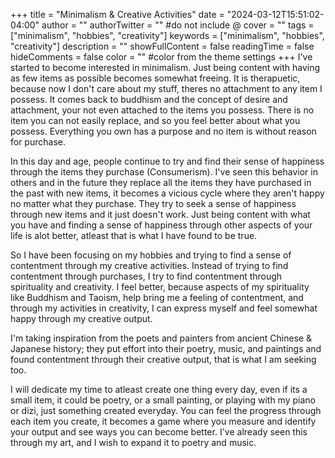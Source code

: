 +++
title = "Minimalism & Creative Activities"
date = "2024-03-12T15:51:02-04:00"
author = ""
authorTwitter = "" #do not include @
cover = ""
tags = ["minimalism", "hobbies", "creativity"]
keywords = ["minimalism", "hobbies", "creativity"]
description = ""
showFullContent = false
readingTime = false
hideComments = false
color = "" #color from the theme settings
+++
I've started to become interested in minimalism. Just being content with having as few items as possible becomes somewhat freeing. It is therapuetic, 
because now I don't care about my stuff, theres no attachment to any item I possess. It comes back to buddhism and the concept of desire and attachment,
your not even attached to the items you possess. There is no item you can not easily replace, and so you feel better about what you possess. Everything you
own has a purpose and no item is without reason for purchase.

In this day and age, people continue to try and find their sense of happiness through the items they purchase (Consumerism). I've seen this behavior in others and in the 
future they replace all the items they have purchased in the past with new items, it becomes a vicious cycle where they aren't happy no matter what they purchase. 
They try to seek a sense of happiness through new items and it just doesn't work. Just being content with what you have and finding a sense of happiness through
other aspects of your life is alot better, atleast that is what I have found to be true.

So I have been focusing on my hobbies and trying to find a sense of contentment through my creative activities. Instead of trying to find contentment through purchases,
I try to find contentment through spirituality and creativity. I feel better, because aspects of my spirituality like Buddhism and Taoism, help bring me a feeling
of contentment, and through my activities in creativity, I can express myself and feel somewhat happy through my creative output.

I'm taking inspiration from the poets and painters from ancient Chinese & Japanese history; they put effort into their poetry, music, and paintings and found contentment through
their creative output, that is what I am seeking too.

I will dedicate my time to atleast create one thing every day, even if its a small item, it could be poetry, or a small painting, or playing with my piano or dizi, just something
created everyday. You can feel the progress through each item you create, it becomes a game where you measure and identify your output and see ways you can become better. I've already seen
this through my art, and I wish to expand it to poetry and music.
